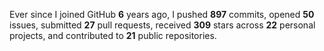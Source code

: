 Ever since I joined GitHub **6** years ago, I pushed **897** commits, opened **50** issues, submitted **27** pull requests, received **309** stars across **22** personal projects, and contributed to **21** public repositories.